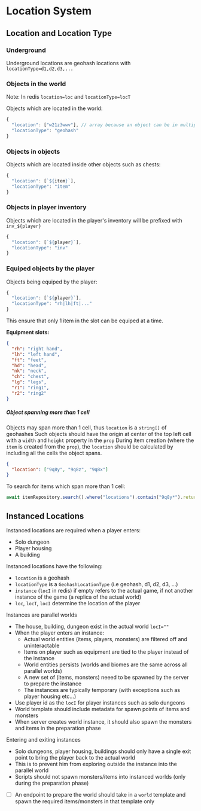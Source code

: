 # Location System

## Location and Location Type

### Underground

Underground locations are geohash locations with `locationType=d1,d2,d3,...`

### Objects in the world

Note: In redis `location=loc` and `locationType=locT`

Objects which are located in the world:

```ts
{
  "location": ["w21z3wwv"], // array because an object can be in multiple cells
  "locationType": "geohash"
}
```

### Objects in objects

Objects which are located inside other objects such as chests:

```js
{
  "location": [`${item}`],
  "locationType": "item"
}
```

### Objects in player inventory

Objects which are located in the player's inventory will be prefixed with `inv_${player}`

```js
{
  "location": [`${player}`],
  "locationType": "inv"
}
```

### Equiped objects by the player

Objects being equiped by the player:

```js
{
  "location": [`${player}`],
  "locationType": "rh|lh|ft|..."
}
```

This ensure that only 1 item in the slot can be equiped at a time.

**Equipment slots:**

```json
{
  "rh": "right hand",
  "lh": "left hand",
  "ft": "feet",
  "hd": "head",
  "nk": "neck",
  "ch": "chest",
  "lg": "legs",
  "r1": "ring1",
  "r2": "ring2"
}
```

##### Object spanning more than 1 cell

Objects may span more than 1 cell, thus `location` is a `string[]` of geohashes
Such objects should have the origin at center of the top left cell with a `width` and `height` property in the `prop`
During item creation (where the `item` is created from the `prop`), the `location` should be calculated by including all the cells the object spans.

```json
{
  "location": ["9q8y", "9q8z", "9q8x"]
}
```

To search for items which span more than 1 cell:

```js
await itemRepository.search().where("locations").contain("9q8y*").return.all();
```

## Instanced Locations

Instanced locations are required when a player enters:

- Solo dungeon
- Player housing
- A building

Instanced locations have the following:

- `location` is a geohash
- `locationType` is a `GeohashLocationType` (i.e geohash, d1, d2, d3, ...)
- `instance` (`locI` in redis) if empty refers to the actual game, if not another instance of the game (a replica of the actual world)
- `loc`, `locT`, `locI` determine the location of the player

Instances are parallel worlds

- The house, building, dungeon exist in the actual world `locI=""`
- When the player enters an instance:
  - Actual world entities (items, players, monsters) are filtered off and uninteractable
  - Items on player such as equipment are tied to the player instead of the instance
  - World entities persists (worlds and biomes are the same across all parallel worlds)
  - A new set of (items, monsters) neeed to be spawned by the server to prepare the instance
  - The instances are typically temporary (with exceptions such as player housing etc...)
- Use player id as the `locI` for player instances such as solo dungeons
- World template should include metadata for spawn points of items and monsters
- When server creates world instance, it should also spawn the monsters and items in the preparation phase

Entering and exiting instances

- Solo dungeons, player housing, buildings should only have a single exit point to bring the player back to the actual world
- This is to prevent him from exploring outside the instance into the parallel world
- Scripts should not spawn monsters/items into instanced worlds (only during the preparation phase)
- [ ] An endpoint to prepare the world should take in a `world` template and spawn the required items/monsters in that template only
